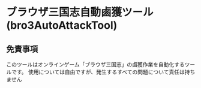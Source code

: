 # ブラウザ三国志自動鹵獲ツール(bro3AutoAttackTool)
## 免責事項
このツールはオンラインゲーム「ブラウザ三国志」の鹵獲作業を自動化するツールです。
使用については自由ですが、発生するすべての問題について責任は持ちません

##
